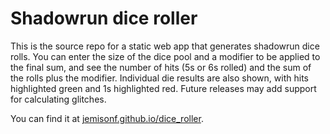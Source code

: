 # Shadowrun dice roller

This is the source repo for a static web app that generates shadowrun dice rolls. You can enter the size of the dice pool and a modifier to be applied to the final sum, and see the number of hits (5s or 6s rolled) and the sum of the rolls plus the modifier. Individual die results are also shown, with hits highlighted green and 1s highlighted red. Future releases may add support for calculating glitches.

You can find it at [jemisonf.github.io/dice_roller](https://jemisonf.github.io/dice_roller).
